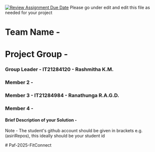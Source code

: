 [![Review Assignment Due Date](https://classroom.github.com/assets/deadline-readme-button-24ddc0f5d75046c5622901739e7c5dd533143b0c8e959d652212380cedb1ea36.svg)](https://classroom.github.com/a/2d9khxo6)
Please go under edit and edit this file as needed for your project

# Team Name - 
# Project Group - 
### Group Leader - IT21284120 - Rashmitha K.M. 
### Member 2 - 
### Member 3 - IT21284984 - Ranathunga R.A.G.D.
### Member 4 - 

#### Brief Description of your Solution - 

Note - The student's github account should be given in brackets e.g. (asiriRepos), this ideally should be your student id 

#   P a f - 2 0 2 5 - F i t C o n n e c t  
 